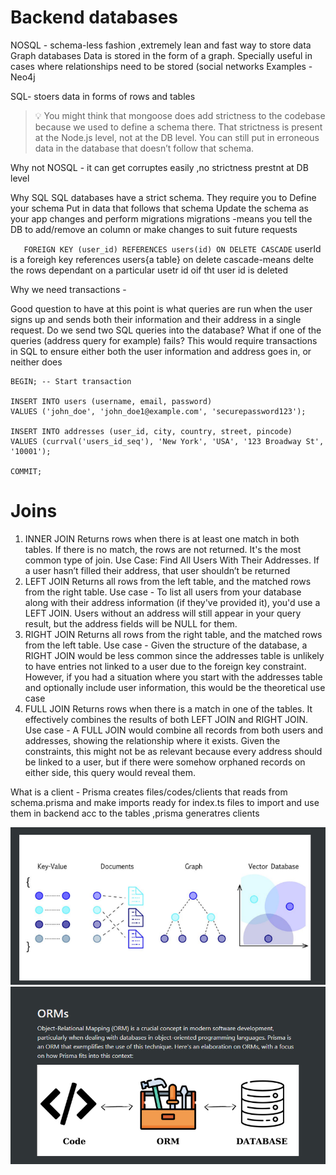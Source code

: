 # Backend databases
NOSQL - schema-less fashion ,extremely lean and fast way to store data
Graph databases
Data is stored in the form of a graph. Specially useful in cases where relationships need to be stored (social networks
Examples - Neo4j
 
SQL- stoers data in forms of rows and tables

> 💡
You might think that mongoose does add strictness to the codebase because we used to define a schema there.
That strictness is present at the Node.js level, not at the DB level. You can still put in erroneous data in the database that doesn’t follow that schema.

Why not NOSQL - it can get corruptes easily ,no strictness prestnt at DB level

Why SQL
SQL databases have a strict schema. They require you to
Define your schema
Put in data that follows that schema
Update the schema as your app changes and perform migrations 
migrations -means you tell the DB to add/remove an column or make changes to suit future requests


``    FOREIGN KEY (user_id) REFERENCES users(id) ON DELETE CASCADE ``
userId is a foreigh  key references users{a table} on delete cascade-means delte the rows dependant on a 
particular usetr id oif tht user id is deleted

Why we need transactions - 

Good question to have at this point is what queries are run when the user signs up and sends both their information and their address in a single request.
Do we send two SQL queries into the database? What if one of the queries (address query for example) fails?
This would require transactions  in SQL to ensure either both the user information and address goes in, or neither does

```angular2html
BEGIN; -- Start transaction

INSERT INTO users (username, email, password)
VALUES ('john_doe', 'john_doe1@example.com', 'securepassword123');

INSERT INTO addresses (user_id, city, country, street, pincode)
VALUES (currval('users_id_seq'), 'New York', 'USA', '123 Broadway St', '10001');

COMMIT;
```


# Joins
1. INNER JOIN
   Returns rows when there is at least one match in both tables. If there is no match, the rows are not returned. It's the most common type of join.
   Use Case: Find All Users With Their Addresses. If a user hasn’t filled their address, that user shouldn’t be returned
2.  LEFT JOIN
    Returns all rows from the left table, and the matched rows from the right table.
    Use case - To list all users from your database along with their address information (if they've provided it), you'd use a LEFT JOIN. Users without an address will still appear in your query result, but the address fields will be NULL for them.
3. RIGHT JOIN
   Returns all rows from the right table, and the matched rows from the left table.
   Use case - Given the structure of the database, a RIGHT JOIN would be less common since the addresses table is unlikely to have entries not linked to a user due to the foreign key constraint. However, if you had a situation where you start with the addresses table and optionally include user information, this would be the theoretical use case
4. FULL JOIN
   Returns rows when there is a match in one of the tables. It effectively combines the results of both LEFT JOIN and RIGHT JOIN.
   Use case - A FULL JOIN would combine all records from both users and addresses, showing the relationship where it exists. Given the constraints, this might not be as relevant because every address should be linked to a user, but if there were somehow orphaned records on either side, this query would reveal them.

What is a client - Prisma creates files/codes/clients that reads from schema.prisma and make imports ready for index.ts files to import and use them in backend
acc to the tables ,prisma generatres clients

![img.png](img.png)
![img_1.png](img_1.png)